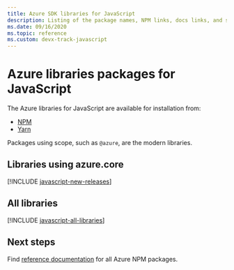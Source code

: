 ```yaml
---
title: Azure SDK libraries for JavaScript
description: Listing of the package names, NPM links, docs links, and source code links for all libraries in the Azure SDK for JavaScript.
ms.date: 09/16/2020
ms.topic: reference
ms.custom: devx-track-javascript
---
```


# Azure libraries packages for JavaScript

The Azure libraries for JavaScript are available for installation from:
* [NPM](https://www.npmjs.com/)
* [Yarn](https://yarnpkg.com/)

Packages using scope, such as `@azure`, are the modern libraries.

## Libraries using azure.core

[!INCLUDE [javascript-new-releases](../includes/js-new.md)]

## All libraries

[!INCLUDE [javascript-all-libraries](../includes/js-all.md)]

## Next steps

Find [reference documentation](/javascript/api/overview/azure/?view=azure-node-latest) for all Azure NPM packages.